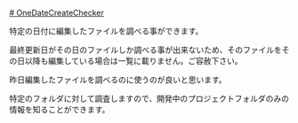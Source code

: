 [# OneDateCreateChecker](https://uni928.github.io/OneDateCreateChecker/)

特定の日付に編集したファイルを調べる事ができます。

最終更新日がその日のファイルしか調べる事が出来ないため、そのファイルをその日以降も編集している場合は一覧に載りません。ご容赦下さい。

昨日編集したファイルを調べるのに使うのが良いと思います。

特定のフォルダに対して調査しますので、開発中のプロジェクトフォルダのみの情報を知ることができます。
